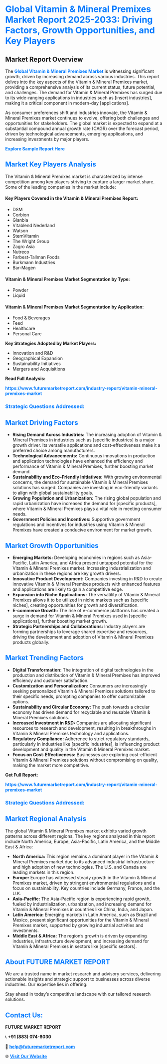 <h1 style="color: #007BFF;">Global Vitamin & Mineral Premixes Market Report 2025-2033: Driving Factors, Growth Opportunities, and Key Players</h1>

<section id="overview">
<h2>Market Report Overview</h2>
<p>The <a href="https://www.futuremarketreport.com/industry-report/vitamin-mineral-premixes-market" style="color: #007BFF; text-decoration: none;"><strong>Global Vitamin & Mineral Premixes Market</strong></a> is witnessing significant growth, driven by increasing demand across various industries. This report delves into the key aspects of the Vitamin & Mineral Premixes market, providing a comprehensive analysis of its current status, future potential, and challenges. The demand for Vitamin & Mineral Premixes has surged due to its wide-ranging applications in industries such as [insert industries], making it a critical component in modern-day [applications].</p>
<p>As consumer preferences shift and industries innovate, the Vitamin & Mineral Premixes market continues to evolve, offering both challenges and opportunities for stakeholders. The global market is expected to expand at a substantial compound annual growth rate (CAGR) over the forecast period, driven by technological advancements, emerging applications, and increasing investments by major players.</p>
</section>

<section id="overview">
<p><a href="https://www.futuremarketreport.com/request-sample/reportId=55723" style="color: #007BFF; text-decoration: none;"><strong>Explore Sample Report Here</strong></a></p>
</section>

<section id="key-players">
<h2 style="color: #007BFF;">Market Key Players Analysis</h2>
<p>The Vitamin & Mineral Premixes market is characterized by intense competition among key players striving to capture a larger market share. Some of the leading companies in the market include:</p>
<h4>Key Players Covered in the Vitamin & Mineral Premixes Report:</h4>
<ul><li>DSM</li><li>Corbion</li><li>Glanbia</li><li>Vitablend Nederland</li><li>Watson</li><li>SternVitamin</li><li>The Wright Group</li><li>Zagro Asia</li><li>Nutreco</li><li>Farbest-Tallman Foods</li><li>Burkmann Industries</li><li>Bar-Magen</li></ul>
<h4>Vitamin & Mineral Premixes Market Segmentation by Type:</h4>
<ul><li>Powder</li><li>Liquid</li></ul>

<h4>Vitamin & Mineral Premixes Market Segmentation by Application:</h4>
<ul><li>Food &amp; Beverages</li><li>Feed</li><li>Healthcare</li><li>Personal Care</li></ul>
<p><strong>Key Strategies Adopted by Market Players:</strong></p>
<ul>
<li>Innovation and R&D</li>
<li>Geographical Expansion</li>
<li>Sustainability Initiatives</li>
<li>Mergers and Acquisitions</li>
</ul>
</section>

<section>
<p><strong>Read Full Analysis: </strong></p><a href="https://www.futuremarketreport.com/industry-report/vitamin-mineral-premixes-market" style="color: #007BFF; text-decoration: none;"><strong>https://www.futuremarketreport.com/industry-report/vitamin-mineral-premixes-market</strong></a>
<h3 style="color: #007BFF;">Strategic Questions Addressed:</h3>
</section>

<section id="driving-factors">
<h2 style="color: #007BFF;">Market Driving Factors</h2>
<ul>
<li><strong>Rising Demand Across Industries:</strong> The increasing adoption of Vitamin & Mineral Premixes in industries such as [specific industries] is a major growth driver. Its versatile applications and cost-effectiveness make it a preferred choice among manufacturers.</li>
<li><strong>Technological Advancements:</strong> Continuous innovations in production and application technologies have enhanced the efficiency and performance of Vitamin & Mineral Premixes, further boosting market demand.</li>
<li><strong>Sustainability and Eco-Friendly Initiatives:</strong> With growing environmental concerns, the demand for sustainable Vitamin & Mineral Premixes solutions has surged. Companies are investing in eco-friendly variants to align with global sustainability goals.</li>
<li><strong>Growing Population and Urbanization:</strong> The rising global population and rapid urbanization have increased the demand for [specific products], where Vitamin & Mineral Premixes plays a vital role in meeting consumer needs.</li>
<li><strong>Government Policies and Incentives:</strong> Supportive government regulations and incentives for industries using Vitamin & Mineral Premixes have created a conducive environment for market growth.</li>
</ul>
</section>

<section id="growth-opportunities">
<h2 style="color: #007BFF;">Market Growth Opportunities</h2>
<ul>
<li><strong>Emerging Markets:</strong> Developing economies in regions such as Asia-Pacific, Latin America, and Africa present untapped potential for the Vitamin & Mineral Premixes market. Increasing industrialization and urbanization in these regions are key growth drivers.</li>
<li><strong>Innovative Product Development:</strong> Companies investing in R&D to create innovative Vitamin & Mineral Premixes products with enhanced features and applications are likely to gain a competitive edge.</li>
<li><strong>Expansion into Niche Applications:</strong> The versatility of Vitamin & Mineral Premixes allows it to be utilized in niche markets such as [specific niches], creating opportunities for growth and diversification.</li>
<li><strong>E-commerce Growth:</strong> The rise of e-commerce platforms has created a surge in demand for Vitamin & Mineral Premixes used in [specific applications], further boosting market growth.</li>
<li><strong>Strategic Partnerships and Collaborations:</strong> Industry players are forming partnerships to leverage shared expertise and resources, driving the development and adoption of Vitamin & Mineral Premixes products globally.</li>
</ul>
</section>

<section id="trending-factors">
<h2 style="color: #007BFF;">Market Trending Factors</h2>
<ul>
<li><strong>Digital Transformation:</strong> The integration of digital technologies in the production and distribution of Vitamin & Mineral Premixes has improved efficiency and customer satisfaction.</li>
<li><strong>Customization and Personalization:</strong> Consumers are increasingly seeking personalized Vitamin & Mineral Premixes solutions tailored to their specific needs, prompting companies to offer customizable options.</li>
<li><strong>Sustainability and Circular Economy:</strong> The push towards a circular economy has driven demand for recyclable and reusable Vitamin & Mineral Premixes solutions.</li>
<li><strong>Increased Investment in R&D:</strong> Companies are allocating significant resources to research and development, resulting in breakthroughs in Vitamin & Mineral Premixes technology and applications.</li>
<li><strong>Regulatory Compliance:</strong> Adherence to strict regulatory standards, particularly in industries like [specific industries], is influencing product development and quality in the Vitamin & Mineral Premixes market.</li>
<li><strong>Focus on Cost-Effectiveness:</strong> Businesses are exploring cost-efficient Vitamin & Mineral Premixes solutions without compromising on quality, making the market more competitive.</li>
</ul>
</section>

<section>
<p><strong>Get Full Report: </strong></p><a href="https://www.futuremarketreport.com/industry-report/vitamin-mineral-premixes-market" style="color: #007BFF; text-decoration: none;"><strong>https://www.futuremarketreport.com/industry-report/vitamin-mineral-premixes-market</strong></a>
<h3 style="color: #007BFF;">Strategic Questions Addressed:</h3>
</section>


<section id="regional-analysis">
<h2 style="color: #007BFF;">Market Regional Analysis</h2>
<p>The global Vitamin & Mineral Premixes market exhibits varied growth patterns across different regions. The key regions analyzed in this report include North America, Europe, Asia-Pacific, Latin America, and the Middle East & Africa:</p>
<ul>
<li><strong>North America:</strong> This region remains a dominant player in the Vitamin & Mineral Premixes market due to its advanced industrial infrastructure and high adoption of new technologies. The U.S. and Canada are leading markets in this region.</li>
<li><strong>Europe:</strong> Europe has witnessed steady growth in the Vitamin & Mineral Premixes market, driven by stringent environmental regulations and a focus on sustainability. Key countries include Germany, France, and the U.K.</li>
<li><strong>Asia-Pacific:</strong> The Asia-Pacific region is experiencing rapid growth, fueled by industrialization, urbanization, and increasing demand for Vitamin & Mineral Premixes in countries like China, India, and Japan.</li>
<li><strong>Latin America:</strong> Emerging markets in Latin America, such as Brazil and Mexico, present significant opportunities for the Vitamin & Mineral Premixes market, supported by growing industrial activities and investments.</li>
<li><strong>Middle East & Africa:</strong> The region’s growth is driven by expanding industries, infrastructure development, and increasing demand for Vitamin & Mineral Premixes in sectors like [specific sectors].</li>
</ul>
</section>

<footer>
<h2 style="color: #007BFF;">About FUTURE MARKET REPORT</h2>
<p>We are a trusted name in market research and advisory services, delivering actionable insights and strategic support to businesses across diverse industries. Our expertise lies in offering:</p>

<p>Stay ahead in today’s competitive landscape with our tailored research solutions.</p>

<h2 style="color: #007BFF;">Contact Us:</h2>
<p><strong>FUTURE MARKET REPORT</strong></p>
<p>📞 <strong>+91 (883) 074-8030</strong></p>
<p>📧 <strong><a href="mailto:help@futuremarketreport.com" style="color: #007BFF;">help@futuremarketreport.com</a></strong></p>
<p>🌐 <strong><a href="https://www.futuremarketreport.com/" style="color: #007BFF;">Visit Our Website</a></strong></p>
</footer>